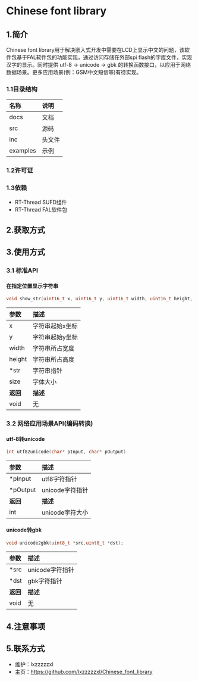 # Chinese font library
## 1.简介
Chinese font library用于解决嵌入式开发中需要在LCD上显示中文的问题，该软件包基于FAL软件包的功能实现，通过访问存储在外部spi flash的字库文件，实现汉字的显示。同时提供 utf-8 -> unicode -> gbk 的转换函数接口，以应用于网络数据场景。更多应用场景(例：GSM中文短信等)有待实现。
### 1.1目录结构
名称 | 说明   
:----------|:----------
docs | 文档
src | 源码 
inc | 头文件 
examples | 示例 

### 1.2许可证

### 1.3依赖
* RT-Thread SUFD组件
* RT-Thread FAL软件包
## 2.获取方式

## 3.使用方式
### 3.1 标准API
#### 在指定位置显示字符串
```c
void show_str(uint16_t x, uint16_t y, uint16_t width, uint16_t height, uint8_t *str, uint8_t size);
```
参数 | 描述   
:----------|:----------
x | 字符串起始x坐标
y | 字符串起始y坐标 
width | 字符串所占宽度 
height | 字符串所占高度 
*str | 字符串指针
size | 字体大小
**返回** | **描述**   
void | 无

### 3.2 网络应用场景API(编码转换)
#### utf-8转unicode
```c
int utf82unicode(char* pInput, char* pOutput)
```
参数 | 描述   
:----------|:----------
*pInput | utf8字符指针
*pOutput | unicode字符指针 
**返回** | **描述**   
int | unicode字符大小

#### unicode转gbk
```c
void unicode2gbk(uint8_t *src,uint8_t *dst);
```
参数 | 描述   
:----------|:----------
*src | unicode字符指针
*dst | gbk字符指针 
**返回** | **描述**   
void | 无

## 4.注意事项

## 5.联系方式
* 维护：lxzzzzzxl
* 主页：https://github.com/lxzzzzzxl/Chinese_font_library